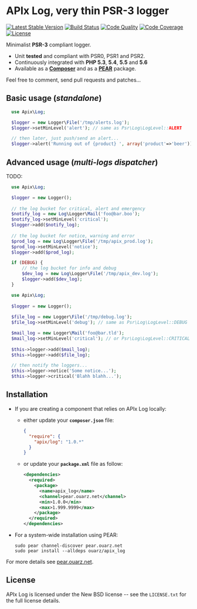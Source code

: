APIx Log, very thin PSR-3 logger
================================
[![Latest Stable Version](https://poser.pugx.org/apix/log/v/stable.svg)](https://packagist.org/packages/apix/log)  [![Build Status](https://travis-ci.org/frqnck/apix-log.png?branch=master)](https://travis-ci.org/frqnck/apix-log)  [![Code Quality](https://scrutinizer-ci.com/g/frqnck/apix-log/badges/quality-score.png?b=master)](https://scrutinizer-ci.com/g/frqnck/apix-log/?branch=master)  [![Code Coverage](https://scrutinizer-ci.com/g/frqnck/apix-log/badges/coverage.png?b=master)](https://scrutinizer-ci.com/g/frqnck/apix-log/?branch=master)  [![License](https://poser.pugx.org/apix/log/license.svg)](https://packagist.org/packages/apix/log)

Minimalist **PSR-3** compliant logger.

* Unit **tested** and compliant with PSR0, PSR1 and PSR2.
* Continuously integrated with **PHP 5.3**, **5.4**, **5.5** and **5.6**
* Available as a **[Composer](http://https://packagist.org/packages/apix/log)** and as a **[PEAR](http://pear.ouarz.net)** package.

Feel free to comment, send pull requests and patches...

Basic usage (*standalone*)
-----------

```php
  use Apix\Log;

  $logger = new Logger\File('/tmp/alerts.log');
  $logger->setMinLevel('alert'); // same as Psr\Log\LogLevel::ALERT

  // then later, just push/send an alert...  
  $logger->alert('Running out of {product} ', array('product'=>'beer'));
```

Advanced usage (*multi-logs dispatcher*)
--------------

TODO:
```php
  use Apix\Log;

  $logger = new Logger();
  
  // the log bucket for critical, alert and emergency
  $notify_log = new Log\Logger\Mail('foo@bar.boo');
  $notify_log->setMinLevel('critical');
  $logger->add($notify_log);
  
  // the log bucket for notice, warning and error
  $prod_log = new Log\Logger\File('/tmp/apix_prod.log');
  $prod_log->setMinLevel('notice');
  $logger->add($prod_log);

  if (DEBUG) {
      // the log bucket for info and debug
      $dev_log = new Log\Logger\File('/tmp/apix_dev.log');
      $logger->add($dev_log);
  }
```

```php
  use Apix\Log;
  
  $logger = new Logger();
  
  $file_log = new Logger\File('/tmp/debug.log');
  $file_log->setMinLevel('debug'); // same as Psr\Log\LogLevel::DEBUG

  $mail_log = new Logger\Mail('foo@bar.tld');
  $mail_log->setMinLevel('critical'); // or Psr\Log\LogLevel::CRITICAL
  
  $this->logger->add($mail_log);
  $this->logger->add($file_log);

  // then notify the loggers...
  $this->logger->notice('Some notice...');
  $this->logger->critical('Blahh blahh...');
```

Installation
------------------------

* If you are creating a component that relies on APIx Log locally:

  * either update your **`composer.json`** file:

    ```json
    {
      "require": {
        "apix/log": "1.0.*"
      }
    }
    ```

  * or update your **`package.xml`** file as follow:

    ```xml
    <dependencies>
      <required>
        <package>
          <name>apix_log</name>
          <channel>pear.ouarz.net</channel>
          <min>1.0.0</min>
          <max>1.999.9999</max>
        </package>
      </required>
    </dependencies>
    ```
* For a system-wide installation using PEAR:

    ```
    sudo pear channel-discover pear.ouarz.net
    sudo pear install --alldeps ouarz/apix_log
    ```
For more details see [pear.ouarz.net](http://pear.ouarz.net).

License
-------
APIx Log is licensed under the New BSD license -- see the `LICENSE.txt` for the full license details.
